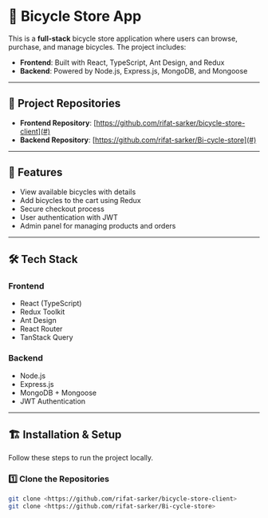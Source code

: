 # 🚴 Bicycle Store App  

This is a **full-stack** bicycle store application where users can browse, purchase, and manage bicycles. The project includes:  
- **Frontend**: Built with React, TypeScript, Ant Design, and Redux  
- **Backend**: Powered by Node.js, Express.js, MongoDB, and Mongoose  

---

## 📂 Project Repositories  

- **Frontend Repository**: [https://github.com/rifat-sarker/bicycle-store-client](#)  
- **Backend Repository**: [https://github.com/rifat-sarker/Bi-cycle-store](#)  

---

## 🚀 Features  

- View available bicycles with details  
- Add bicycles to the cart using Redux  
- Secure checkout process  
- User authentication with JWT  
- Admin panel for managing products and orders  

---

## 🛠️ Tech Stack  

### **Frontend**  
- React (TypeScript)  
- Redux Toolkit  
- Ant Design  
- React Router  
- TanStack Query  

### **Backend**  
- Node.js  
- Express.js  
- MongoDB + Mongoose  
- JWT Authentication  

---

## 🏗️ Installation & Setup  

Follow these steps to run the project locally.  

### **1️⃣ Clone the Repositories**  

```bash
git clone <https://github.com/rifat-sarker/bicycle-store-client>
git clone <https://github.com/rifat-sarker/Bi-cycle-store>
